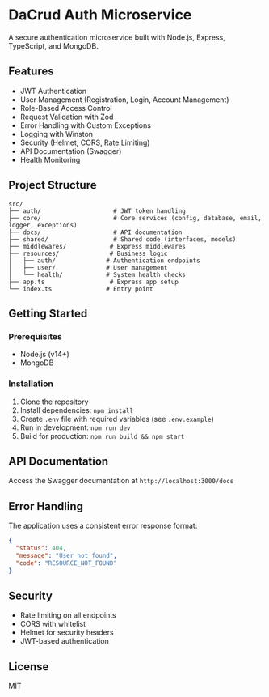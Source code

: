 # DaCrud Auth Microservice

A secure authentication microservice built with Node.js, Express, TypeScript, and MongoDB.

## Features

- JWT Authentication
- User Management (Registration, Login, Account Management)
- Role-Based Access Control
- Request Validation with Zod
- Error Handling with Custom Exceptions
- Logging with Winston
- Security (Helmet, CORS, Rate Limiting)
- API Documentation (Swagger)
- Health Monitoring

## Project Structure

```
src/
├── auth/                    # JWT token handling
├── core/                    # Core services (config, database, email, logger, exceptions)
├── docs/                    # API documentation
├── shared/                  # Shared code (interfaces, models)
├── middlewares/            # Express middlewares
├── resources/              # Business logic
│   ├── auth/              # Authentication endpoints
│   ├── user/              # User management
│   └── health/            # System health checks
├── app.ts                  # Express app setup
└── index.ts               # Entry point
```

## Getting Started

### Prerequisites

- Node.js (v14+)
- MongoDB

### Installation

1. Clone the repository
2. Install dependencies: `npm install`
3. Create `.env` file with required variables (see `.env.example`)
4. Run in development: `npm run dev`
5. Build for production: `npm run build && npm start`

## API Documentation

Access the Swagger documentation at `http://localhost:3000/docs`

## Error Handling

The application uses a consistent error response format:

```json
{
  "status": 404,
  "message": "User not found",
  "code": "RESOURCE_NOT_FOUND"
}
```

## Security

- Rate limiting on all endpoints
- CORS with whitelist
- Helmet for security headers
- JWT-based authentication

## License

MIT
